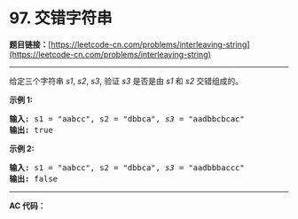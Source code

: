 # 97. 交错字符串

**题目链接：**[https://leetcode-cn.com/problems/interleaving-string](https://leetcode-cn.com/problems/interleaving-string)

---

<div class="content__1Y2H">
 <div class="notranslate">
  <p>给定三个字符串&nbsp;<em>s1</em>, <em>s2</em>, <em>s3</em>, 验证&nbsp;<em>s3</em>&nbsp;是否是由&nbsp;<em>s1</em>&nbsp;和&nbsp;<em>s2 </em>交错组成的。</p> 
  <p><strong>示例 1:</strong></p> 
  <pre class="language-text"><strong>输入:</strong> s1 = "aabcc", s2 = "dbbca", <em>s3</em> = "aadbbcbcac"
<strong>输出:</strong> true
</pre> 
  <p><strong>示例&nbsp;2:</strong></p> 
  <pre class="language-text"><strong>输入:</strong> s1 = "aabcc", s2 = "dbbca", <em>s3</em> = "aadbbbaccc"
<strong>输出:</strong> false</pre> 
 </div>
</div>

---

**AC 代码：**

```java

```